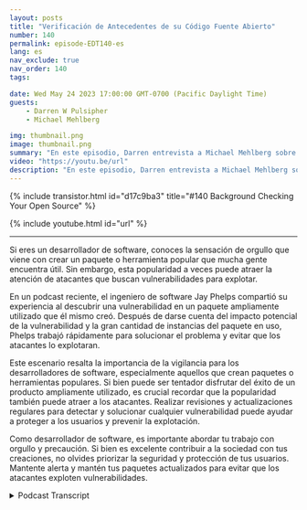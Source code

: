 ```yaml
---
layout: posts
title: "Verificación de Antecedentes de su Código Fuente Abierto"
number: 140
permalink: episode-EDT140-es
lang: es
nav_exclude: true
nav_order: 140
tags:

date: Wed May 24 2023 17:00:00 GMT-0700 (Pacific Daylight Time)
guests:
    - Darren W Pulsipher
    - Michael Mehlberg

img: thumbnail.png
image: thumbnail.png
summary: "En este episodio, Darren entrevista a Michael Mehlberg sobre cómo aumentar la confianza en el software libre a través de la verificación de antecedentes en las comunidades de código abierto."
video: "https://youtu.be/url"
description: "En este episodio, Darren entrevista a Michael Mehlberg sobre cómo aumentar la confianza en el software libre a través de la verificación de antecedentes en las comunidades de código abierto."
---
```


<div>
{% include transistor.html id="d17c9ba3" title="#140 Background Checking Your Open Source" %}

{% include youtube.html id="url" %}
</div>

---

Si eres un desarrollador de software, conoces la sensación de orgullo que viene con crear un paquete o herramienta popular que mucha gente encuentra útil. Sin embargo, esta popularidad a veces puede atraer la atención de atacantes que buscan vulnerabilidades para explotar.

En un podcast reciente, el ingeniero de software Jay Phelps compartió su experiencia al descubrir una vulnerabilidad en un paquete ampliamente utilizado que él mismo creó. Después de darse cuenta del impacto potencial de la vulnerabilidad y la gran cantidad de instancias del paquete en uso, Phelps trabajó rápidamente para solucionar el problema y evitar que los atacantes lo explotaran.

Este escenario resalta la importancia de la vigilancia para los desarrolladores de software, especialmente aquellos que crean paquetes o herramientas populares. Si bien puede ser tentador disfrutar del éxito de un producto ampliamente utilizado, es crucial recordar que la popularidad también puede atraer a los atacantes. Realizar revisiones y actualizaciones regulares para detectar y solucionar cualquier vulnerabilidad puede ayudar a proteger a los usuarios y prevenir la explotación.

Como desarrollador de software, es importante abordar tu trabajo con orgullo y precaución. Si bien es excelente contribuir a la sociedad con tus creaciones, no olvides priorizar la seguridad y protección de tus usuarios. Mantente alerta y mantén tus paquetes actualizados para evitar que los atacantes exploten vulnerabilidades.



<details>
<summary> Podcast Transcript </summary>

<p></p>

</details>
